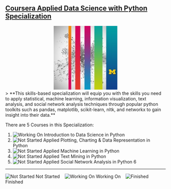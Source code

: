 
## [Coursera Applied Data Science with Python Specialization](https://www.coursera.org/specializations/data-science-python)

<div style="text-align:center"><img src="logo.jpeg" width="200" height="200" /></div>
> **This skills-based specialization will equip you with the skills you need to apply statistical, machine learning, information visualization, text analysis, and social network analysis techniques through popular python toolkits such as pandas, matplotlib, scikit-learn, nltk, and networkx to gain insight into their data.**

There are 5 Courses in this Specialization:
1. ![Working On](https://placehold.it/15/FF0000/000000?text=+) Introduction to Data Science in Python
2. ![Not Started](https://placehold.it/15/0000FF/000000?text=+) Applied Plotting, Charting & Data Representation in Python
3. ![Not Started](https://placehold.it/15/0000FF/000000?text=+) Applied Machine Learning in Python
4. ![Not Started](https://placehold.it/15/0000FF/000000?text=+) Applied Text Mining in Python
5. ![Not Started](https://placehold.it/15/0000FF/000000?text=+) Applied Social Network Analysis in Python
6

---
![Not Started](https://placehold.it/15/0000FF/000000?text=+) Not Started &nbsp;&nbsp;
![Working On](https://placehold.it/15/FF0000/000000?text=+) Working On &nbsp;&nbsp;
![Finished](https://placehold.it/15/008000/000000?text=+) Finished

